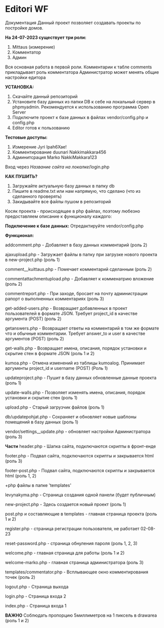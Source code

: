 # Editori WF

Документация
Данный проект позволяет создавать проекты по постройке домов.

**На 24-07-2023 существует три роли:**
1. Mittaus (измерение)
2. Комментатор
3. Админ


Вся основная работа в первой роли. 
Комментарии к табле comments прикладывает роль комментатора
Администратор может менять общие настройки едитора

**УСТАНОВКА:**
1. Скачайте данный репозиторий
2. Установите базу данных из папки DB к себе на локальный сервер в phpmyadmin. Рекомендуется к использованию программа Open Server
3. Подключите проект к базе данных в файлах vendor/config.php и config.php
4. Editor готов к пользованию

**Тестовые доступы:**
1. Измерение
    Jyri
    Ipah6Xae!
2. Комментирование
    duunari 
    Nakkimakkara456
3. Админитсрация
    Marko
    NakkiMakkara123


Вход через *Название сайта на локалке*/login.php


**КАК ПУШИТЬ?**
1. Загружайте актуальную базу данных в папку db
2. Пишите в readme.txt или нам напрямую, что сделано (что из сделанного проверять)
3. Закидывайте все файлы пушом в репозиторий


Косяк проекта - происходящее в php файлах, поэтому любезно предоставляем описание к функционалу каждого:

**Подключение к базе данных:**
Отредактируйте vendor/config.php


  
**Функционал:**

addcomment.php - Добавляет в базу данных комментарий (роль 2) 

ajaxupload.php - Загружает файлы в папку при загрузке нового проекта в new-project.php (роль 1) 

comment__kuittaus.php - Помечает комментарий сделанным (роль 2)

commentattachmentupload.php - Добавляет к комменатрию вложение (роль 2)

commentreport.php - При заходе, бросает на почту администрации рапорт о выполненных комментариях (роль 3)

get-added-users.php - Возвращает добавленных в проект пользователей в формате JSON. Требует project_id в качестве аргумента (POST) (роль 2)

getanswers.php - Возвращает ответы на комментарий в том же формате что и обычные комментарии. Требует answer_to и user в качестве аргументов (POST) (роль 2)

get-walls.php - Возвращает имена, описания, порядок установки и скрытие стен в формате JSON (роль 1 и 2)

kumoa.php - Отмена изменений из таблицы kumoalog. Принимает аргументы project_id и username (POST) (Роль 1)

updateproject.php - Пушит в базу данных обновленные данные проекта (роль 1)

update-walls.php - Позволяет изменять имена, описания, порядок установки и скрытие стен (роль 1)

upload.php - Старый загрузчик файлов (роль 1)

db/updatepohjat.php - Сохраняет и обновляет новые шаблоны помещений в базу данных (роль 1)

vendor/settings__update.php - обновляет настройки Администратора (роль 3)


**Части**
header.php - Шапка сайта, подключаются скрипты в фронт-енде

footer.php - Подвал сайта, подключаются скрипты и закрывается html (роль 3)

footer-post.php - Подвал сайта, подключаются скрипты и закрывается html (роль 1, 2)

+php файлы в папке 'templates'




levynakyma.php - Страница создания одной панели (будет публичным)

new-project.php - Здесь создается новый проект (роль 1)

post.php и составляющие в templates - главная страница проекта (роль 1 и 2)

register.php - страница регистрации пользователя, не работает 02-08-23

reset-password.php - страница обнуления пароля (роль 1, 2, 3)

welcome.php - главная страница для работы (роль 1 и 2)

welcome-marko.php - главная страница администратора (роль 3)

templates/commentator.php - Всплывающее окно комментирования точек (роль 2)

logout.php - Страница выхода

login.php - Страница входа 2

index.php - Страница входа 1

**ВАЖНО**
Соблюдать пропорцию 5миллиметров на 1 пиксель в drawarea (роль 1 и 2)


